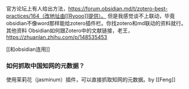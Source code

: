 官方论坛上有人给出方法，https://forum.obsidian.md/t/zotero-best-practices/164（改地址由[[Ryooo]]提供）。
但是我感觉谈不上联动，毕竟obsidian不像word那样能给zotero插件栏。你找zotero和md联动的资料就行。
其他资料
Obsidian如何跟Zotero中的文献链接，老王，https://zhuanlan.zhihu.com/p/148535453 

[[和obsidian连用]]

### 如何抓取中国知网的元数据？
使用茉莉花（jasminum）插件，可以直接抓取知网的元数据。by [[Feng]]

